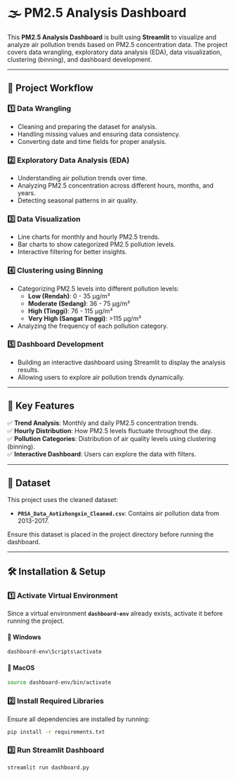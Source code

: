 # 🌫️ PM2.5 Analysis Dashboard  

This **PM2.5 Analysis Dashboard** is built using **Streamlit** to visualize and analyze air pollution trends based on PM2.5 concentration data. The project covers data wrangling, exploratory data analysis (EDA), data visualization, clustering (binning), and dashboard development.  

---

## 📌 Project Workflow  

### 1️⃣ Data Wrangling  
- Cleaning and preparing the dataset for analysis.  
- Handling missing values and ensuring data consistency.  
- Converting date and time fields for proper analysis.  

### 2️⃣ Exploratory Data Analysis (EDA)  
- Understanding air pollution trends over time.  
- Analyzing PM2.5 concentration across different hours, months, and years.  
- Detecting seasonal patterns in air quality.  

### 3️⃣ Data Visualization  
- Line charts for monthly and hourly PM2.5 trends.  
- Bar charts to show categorized PM2.5 pollution levels.  
- Interactive filtering for better insights.  

### 4️⃣ Clustering using Binning  
- Categorizing PM2.5 levels into different pollution levels:  
  - **Low (Rendah)**: 0 - 35 µg/m³  
  - **Moderate (Sedang)**: 36 - 75 µg/m³  
  - **High (Tinggi)**: 76 - 115 µg/m³  
  - **Very High (Sangat Tinggi)**: >115 µg/m³  
- Analyzing the frequency of each pollution category.  

### 5️⃣ Dashboard Development  
- Building an interactive dashboard using Streamlit to display the analysis results.  
- Allowing users to explore air pollution trends dynamically.  

---

## 🌟 Key Features  
✅ **Trend Analysis**: Monthly and daily PM2.5 concentration trends.  
✅ **Hourly Distribution**: How PM2.5 levels fluctuate throughout the day.  
✅ **Pollution Categories**: Distribution of air quality levels using clustering (binning).  
✅ **Interactive Dashboard**: Users can explore the data with filters.  

---

## 📂 Dataset  
This project uses the cleaned dataset:  

- **`PRSA_Data_Aotizhongxin_Cleaned.csv`**: Contains air pollution data from 2013-2017.  

Ensure this dataset is placed in the project directory before running the dashboard.  

---

## 🛠️ Installation & Setup  

### 1️⃣ Activate Virtual Environment  
Since a virtual environment **`dashboard-env`** already exists, activate it before running the project.  

#### **🔹 Windows**  
```bash
dashboard-env\Scripts\activate
```
#### **🔹 MacOS**  
```bash
source dashboard-env/bin/activate
```
### 2️⃣ Install Required Libraries 
Ensure all dependencies are installed by running:

```bash
pip install -r requirements.txt
```
### 3️⃣ Run Streamlit Dashboard

```bash
streamlit run dashboard.py
```

